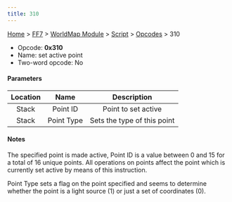 ```yaml
---
title: 310
---
```


[Home](../../../../Main%20Page.md.md) > [FF7](../../../../FF7.md) > [WorldMap Module](../../../WorldMap%20Module.md) > [Script](../../Script.md) > [Opcodes](../Opcodes.md) > 310

-   Opcode: **0x310**
-   Name: set active point
-   Two-word opcode: No

#### Parameters

| Location |    Name    |         Description         |
|:--------:|:----------:|:---------------------------:|
|  Stack   |  Point ID  |     Point to set active     |
|  Stack   | Point Type | Sets the type of this point |

#### Notes

The specified point is made active, Point ID is a value between 0 and 15
for a total of 16 unique points. All operations on points affect the
point which is currently set active by means of this instruction.

Point Type sets a flag on the point specified and seems to determine
whether the point is a light source (1) or just a set of coordinates
(0).

